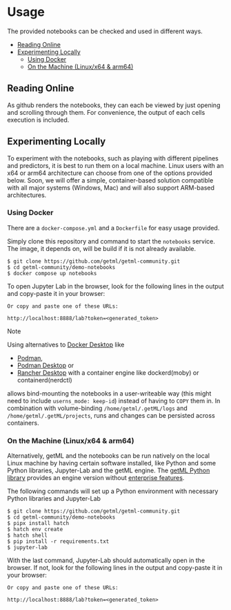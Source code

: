 # Usage

The provided notebooks can be checked and used in different ways. 

  * [Reading Online](#reading-online)
  * [Experimenting Locally](#experimenting-locally)
    * [Using Docker](#using-docker)
    * [On the Machine (Linux/x64 & arm64)](#on-the-machine-linuxx64--arm64)

## Reading Online 

As github renders the notebooks, they can each be viewed by just opening and scrolling through them. For convenience, the output of each cells execution is included.

## Experimenting Locally

To experiment with the notebooks, such as playing with different pipelines and predictors, it is best to run them on a local machine. Linux users with an x64 or arm64 architecture can choose from one of the options provided below. Soon, we will offer a simple, container-based solution compatible with all major systems (Windows, Mac) and will also support ARM-based architectures.

### Using Docker

There are a `docker-compose.yml` and a `Dockerfile` for easy usage provided.

Simply clone this repository and command to start the `notebooks` service. The image, it depends on, will be build if it is not already available.

```
$ git clone https://github.com/getml/getml-community.git  
$ cd getml-community/demo-notebooks
$ docker compose up notebooks  
```

To open Jupyter Lab in the browser, look for the following lines in the output and copy-paste it in your browser:

```
Or copy and paste one of these URLs:

http://localhost:8888/lab?token=<generated_token>
```

> [!NOTE]  
> Using alternatives to [Docker Desktop](https://www.docker.com/products/docker-desktop/) like  
> * [Podman](https://podman.io/),  
> * [Podman Desktop](https://podman-desktop.io/) or  
> * [Rancher Desktop](https://rancherdesktop.io/) with a container engine like dockerd(moby) or containerd(nerdctl)
> 
> allows bind-mounting the notebooks in a user-writeable way (this might need to include `userns_mode: keep-id`) instead of having to `COPY` them in. In combination with volume-binding `/home/getml/.getML/logs` and `/home/getml/.getML/projects`, runs and changes can be persisted across containers.

### On the Machine (Linux/x64 & arm64)

Alternatively, getML and the notebooks can be run natively on the local Linux machine by having certain software installed, like Python and some Python libraries, Jupyter-Lab and the getML engine. The [getML Python library](https://github.com/getml/getml-community/) provides an engine version without [enterprise features](https://www.getml.com/pricing).

The following commands will set up a Python environment with necessary Python libraries and Jupyter-Lab

```
$ git clone https://github.com/getml/getml-community.git  
$ cd getml-community/demo-notebooks
$ pipx install hatch
$ hatch env create
$ hatch shell
$ pip install -r requirements.txt
$ jupyter-lab
```

With the last command, Jupyter-Lab should automatically open in the browser. If not, look for the following lines in the output and copy-paste it in your browser:

```
Or copy and paste one of these URLs:

http://localhost:8888/lab?token=<generated_token>
```